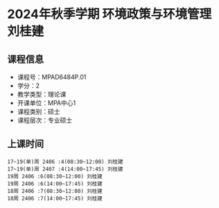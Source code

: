 # 2024年秋季学期 环境政策与环境管理 刘桂建






## 课程信息

- 课程号：MPAD6484P.01
- 学分：2
- 教学类型：理论课
- 开课单位：MPA中心1
- 课程类别：硕士
- 课程层次：专业硕士

## 上课时间

```
17~19(单)周 2406 :4(08:30~12:00) 刘桂建
17~19(单)周 2407 :4(14:00~17:45) 刘桂建
19周 2406 :6(08:30~12:00) 刘桂建
19周 2406 :6(14:00~17:45) 刘桂建
18周 2406 :7(08:30~12:00) 刘桂建
18周 2406 :7(14:00~17:45) 刘桂建
```

